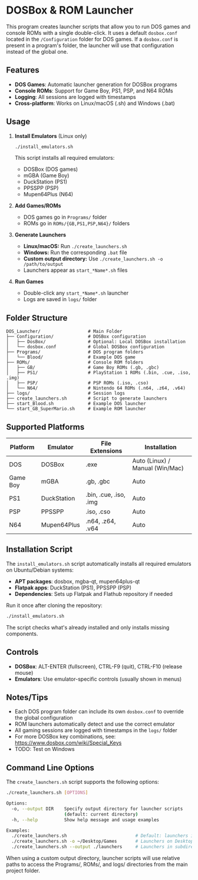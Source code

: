 # DOSBox & ROM Launcher

This program creates launcher scripts that allow you to run DOS games and console ROMs with a single double-click.
It uses a default `dosbox.conf` located in the `/Configuration` folder for DOS games.
If a `dosbox.conf` is present in a program's folder, the launcher will use that configuration instead of the global one.

## Features

- **DOS Games**: Automatic launcher generation for DOSBox programs
- **Console ROMs**: Support for Game Boy, PS1, PSP, and N64 ROMs
- **Logging**: All sessions are logged with timestamps
- **Cross-platform**: Works on Linux/macOS (.sh) and Windows (.bat)

## Usage

1. **Install Emulators** (Linux only)
   ```bash
   ./install_emulators.sh
   ```
   This script installs all required emulators:
   - DOSBox (DOS games)
   - mGBA (Game Boy)
   - DuckStation (PS1)
   - PPSSPP (PSP)
   - Mupen64Plus (N64)

2. **Add Games/ROMs**
   - DOS games go in `Programs/` folder
   - ROMs go in `ROMs/{GB,PS1,PSP,N64}/` folders

3. **Generate Launchers**
   - **Linux/macOS:** Run `./create_launchers.sh`
   - **Windows:** Run the corresponding `.bat` file
   - **Custom output directory:** Use `./create_launchers.sh -o /path/to/output`
   - Launchers appear as `start_*Name*.sh` files

4. **Run Games**
   - Double-click any `start_*Name*.sh` launcher
   - Logs are saved in `logs/` folder

## Folder Structure

```
DOS_Launcher/                  # Main Folder
├── Configuration/             # DOSBox configuration
│   ├── DosBox/                # Optional: Local DOSBox installation
│   └── dosbox.conf            # Global DOSBox configuration
├── Programs/                  # DOS program folders
│   └── Blood/                 # Example DOS game
├── ROMs/                      # Console ROM folders
│   ├── GB/                    # Game Boy ROMs (.gb, .gbc)
│   ├── PS1/                   # PlayStation 1 ROMs (.bin, .cue, .iso, .img)
│   ├── PSP/                   # PSP ROMs (.iso, .cso)
│   └── N64/                   # Nintendo 64 ROMs (.n64, .z64, .v64)
├── logs/                      # Session logs
├── create_launchers.sh        # Script to generate launchers
├── start_Blood.sh             # Example DOS launcher
└── start_GB_SuperMario.sh     # Example ROM launcher
```

## Supported Platforms

| Platform | Emulator | File Extensions | Installation |
|----------|----------|-----------------|--------------|
| DOS | DOSBox | .exe | Auto (Linux) / Manual (Win/Mac) |
| Game Boy | mGBA | .gb, .gbc | Auto |
| PS1 | DuckStation | .bin, .cue, .iso, .img | Auto |
| PSP | PPSSPP | .iso, .cso | Auto |
| N64 | Mupen64Plus | .n64, .z64, .v64 | Auto |

## Installation Script

The `install_emulators.sh` script automatically installs all required emulators on Ubuntu/Debian systems:

- **APT packages**: dosbox, mgba-qt, mupen64plus-qt
- **Flatpak apps**: DuckStation (PS1), PPSSPP (PSP)
- **Dependencies**: Sets up Flatpak and Flathub repository if needed

Run it once after cloning the repository:
```bash
./install_emulators.sh
```

The script checks what's already installed and only installs missing components.

## Controls

- **DOSBox**: ALT-ENTER (fullscreen), CTRL-F9 (quit), CTRL-F10 (release mouse)
- **Emulators**: Use emulator-specific controls (usually shown in menus)

## Notes/Tips

- Each DOS program folder can include its own `dosbox.conf` to override the global configuration
- ROM launchers automatically detect and use the correct emulator
- All gaming sessions are logged with timestamps in the `logs/` folder
- For more DOSBox key combinations, see: https://www.dosbox.com/wiki/Special_Keys
- TODO: Test on Windows

## Command Line Options

The `create_launchers.sh` script supports the following options:

```bash
./create_launchers.sh [OPTIONS]

Options:
  -o, --output DIR    Specify output directory for launcher scripts
                      (default: current directory)
  -h, --help          Show help message and usage examples

Examples:
  ./create_launchers.sh                          # Default: launchers in current dir
  ./create_launchers.sh -o ~/Desktop/Games       # Launchers on Desktop
  ./create_launchers.sh --output ./launchers     # Launchers in subdirectory
```

When using a custom output directory, launcher scripts will use relative paths to access the Programs/, ROMs/, and logs/ directories from the main project folder.
